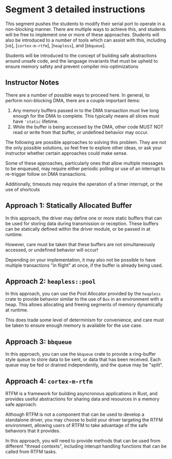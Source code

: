 # Segment 3 detailed instructions

This segment pushes the students to modify their serial port to operate in a non-blocking manner. There are multiple ways to achieve this, and students will be free to implement one or more of these approaches. Students will also be introduced to a number of tools which can assist with this, including [`nb`], [`cortex-m-rtfm`], [`heapless`], and [`bbqueue`].

Students will be introduced to the concept of building safe abstractions around unsafe code, and the language invariants that must be upheld to ensure memory safety and prevent compiler mis-optimizations

## Instructor Notes

There are a number of possible ways to proceed here. In general, to perform non-blocking DMA, there are a couple important items:

1. Any memory buffers passed in to the DMA transaction must live long enough for the DMA to complete. This typically means all slices must have `'static` lifetime.
2. While the buffer is being accessed by the DMA, other code MUST NOT read or write from that buffer, or undefined behavior may occur.

The following are possible approaches to solving this problem. They are not the only possible solutions, so feel free to explore other ideas, or ask your instructor whether certain approaches could make sense.

Some of these approaches, particularly ones that allow multiple messages to be enqueued, may require either periodic polling or use of an interrupt to re-trigger follow on DMA transactions.

Additionally, timeouts may require the operation of a timer interrupt, or the use of shortcuts

## Approach 1: Statically Allocated Buffer

In this approach, the driver may define one or more static buffers that can be used for storing data during transmission or reception. These buffers can be statically defined within the driver module, or be passed in at runtime.

However, care must be taken that these buffers are not simultaneously accessed, or undefined behavior will occur!

Depending on your implementation, it may also not be possible to have multiple transactions "in flight" at once, if the buffer is already being used.

## Approach 2: `heapless::pool`

In this approach, you can use the Pool Allocator provided by the `heapless` crate to provide behavior similar to the use of `Box` in an environment with a heap. This allows allocating and freeing segments of memory dynamically at runtime.

This does trade some level of determinism for convenience, and care must be taken to ensure enough memory is available for the use case.

## Approach 3: `bbqueue`

In this approach, you can use the `bbqueue` crate to provide a ring-buffer style queue to store data to be sent, or data that has been received. Each queue may be fed or drained independently, and the queue may be "split".

## Approach 4: `cortex-m-rtfm`

RTFM is a framework for building asyncronous applications in Rust, and provides useful abstractions for sharing data and resources in a memory safe approach.

Although RTFM is not a component that can be used to develop a standalone driver, you may choose to build your driver targeting the RTFM environment, allowing users of RTFM to take advantage of the safe behaviors that it provides.

In this approach, you will need to provide methods that can be used from different "thread contexts", including interupt handling functions that can be called from RTFM tasks.
